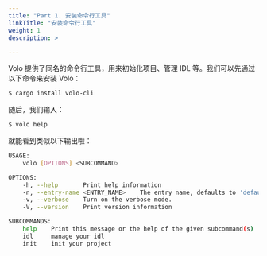 ```yaml
---
title: "Part 1. 安装命令行工具"
linkTitle: "安装命令行工具"
weight: 1
description: >

---
```


Volo 提供了同名的命令行工具，用来初始化项目、管理 IDL 等。我们可以先通过以下命令来安装 Volo：

```bash
$ cargo install volo-cli
```

随后，我们输入：
```bash
$ volo help
```

就能看到类似以下输出啦：
```bash
USAGE:
    volo [OPTIONS] <SUBCOMMAND>

OPTIONS:
    -h, --help       Print help information
    -n, --entry-name <ENTRY_NAME>    The entry name, defaults to 'default'. [default: default]
    -v, --verbose    Turn on the verbose mode.
    -V, --version    Print version information

SUBCOMMANDS:
    help    Print this message or the help of the given subcommand(s)
    idl     manage your idl
    init    init your project
```
